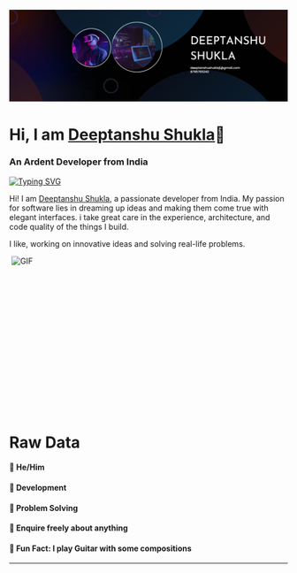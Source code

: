 ![](https://github.com/x-deeptanshu/x-deeptanshu/blob/ec05be1741d1edd39fb8924717da79ed55510804/09.12.2022_10.35.23_REC.png)
# Hi, I am [Deeptanshu Shukla](https://www.google.com/search?q=deeptanshu+shukla+abesit&oq=deeptanshu+shukla+abesit&gs_lcrp=EgZjaHJvbWUyBggAEEUYOTIHCAEQIRigATIHCAIQIRigAdIBDjExMTA5ODA4MWowajE1qAIAsAIA&sourceid=chrome&ie=UTF-8)👾
### An Ardent Developer from India 
[![Typing SVG](https://readme-typing-svg.herokuapp.com?size=25&color=1A9AF7&lines=XR+And+Metaverse+Luminary;Android+Developer;Game+Dev+Visionary;Sculpting+AI+pathways;Unraveling+the+complexity;Let's+Solve+In+O(n))](https://git.io/typing-svg)

Hi! I am [Deeptanshu Shukla](https://www.linkedin.com/in/deeptanshu-shukla-22760b234/), a passionate developer from India. My passion for software lies in dreaming up ideas and making them come true with elegant interfaces. i take great care in the experience, architecture, and code quality of the things I build.

I like, working on innovative ideas and solving real-life problems.



<img align="right" alt="GIF" src="https://github.com/abhisheknaiidu/abhisheknaiidu/blob/master/code.gif?raw=true" width="500" height="320" />

# Raw Data
#### 🔵 He/Him
#### 🔵 Development
#### 🔵 Problem Solving
#### 🔵 Enquire freely about anything
#### 🔵 Fun Fact: I play Guitar with some compositions





-----------------------------------------------------------------------------------------------------------------------------------------------------------

<!--
**x-deeptanshu/x-deeptanshu** is a ✨ _special_ ✨ repository because its `README.md` (this file) appears on your GitHub profile.


